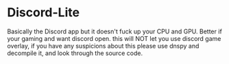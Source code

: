 # Discord-Lite
Basically the Discord app but it doesn't fuck up your CPU and GPU. Better if your gaming and want discord open. this will NOT let you use discord game overlay, if you have any suspicions about this please use dnspy and decompile it, and look through the source code. 
